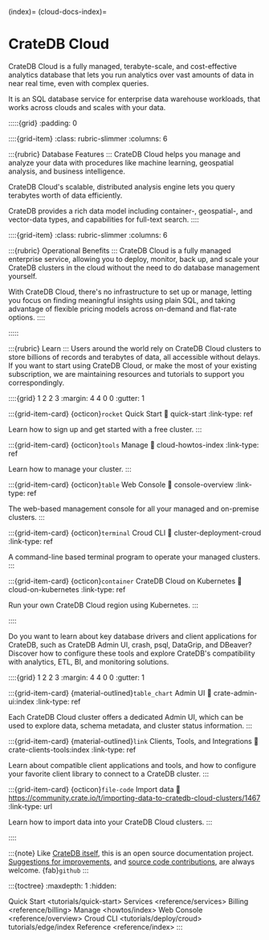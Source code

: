 (index)=
(cloud-docs-index)=

# CrateDB Cloud

CrateDB Cloud is a fully managed, terabyte-scale, and cost-effective
analytics database that lets you run analytics over vast amounts of
data in near real time, even with complex queries.

It is an SQL database service for enterprise data warehouse workloads,
that works across clouds and scales with your data.


:::::{grid}
:padding: 0

::::{grid-item}
:class: rubric-slimmer
:columns: 6

:::{rubric} Database Features
:::
CrateDB Cloud helps you manage and analyze your data with procedures
like machine learning, geospatial analysis, and business intelligence.

CrateDB Cloud's scalable, distributed analysis engine lets you query
terabytes worth of data efficiently.

CrateDB provides a rich data model including container-, geospatial-, and
vector-data types, and capabilities for full-text search.
::::

::::{grid-item}
:class: rubric-slimmer
:columns: 6

:::{rubric} Operational Benefits
:::
CrateDB Cloud is a fully managed enterprise service, allowing you to deploy,
monitor, back up, and scale your CrateDB clusters in the cloud without the
need to do database management yourself.

With CrateDB Cloud, there's no infrastructure to set up or manage, letting you
focus on finding meaningful insights using plain SQL, and taking advantage of
flexible pricing models across on-demand and flat-rate options.
::::

:::::


:::{rubric} Learn
:::
Users around the world rely on CrateDB Cloud clusters to store billions of records
and terabytes of data, all accessible without delays. If you want to start using
CrateDB Cloud, or make the most of your existing subscription, we are maintaining
resources and tutorials to support you correspondingly.


::::{grid} 1 2 2 3
:margin: 4 4 0 0
:gutter: 1


:::{grid-item-card} {octicon}`rocket` Quick Start
:link: quick-start
:link-type: ref

Learn how to sign up and get started with a free cluster.
:::


:::{grid-item-card} {octicon}`tools` Manage
:link: cloud-howtos-index
:link-type: ref

Learn how to manage your cluster.
:::


:::{grid-item-card} {octicon}`table` Web Console
:link: console-overview
:link-type: ref

The web-based management console for all your managed and on-premise
clusters.
:::


:::{grid-item-card} {octicon}`terminal` Croud CLI
:link: cluster-deployment-croud
:link-type: ref

A command-line based terminal program to operate your managed clusters.
:::


:::{grid-item-card} {octicon}`container` CrateDB Cloud on Kubernetes
:link: cloud-on-kubernetes
:link-type: ref

Run your own CrateDB Cloud region using Kubernetes.
:::


::::


Do you want to learn about key database drivers and client applications for 
CrateDB, such as CrateDB Admin UI, crash, psql, DataGrip, and DBeaver? Discover
how to configure these tools and explore CrateDB's compatibility with analytics,
ETL, BI, and monitoring solutions.


::::{grid} 1 2 2 3
:margin: 4 4 0 0
:gutter: 1


:::{grid-item-card} {material-outlined}`table_chart` Admin UI
:link: crate-admin-ui:index
:link-type: ref

Each CrateDB Cloud cluster offers a dedicated Admin UI, which can be used to explore
data, schema metadata, and cluster status information.
:::

:::{grid-item-card} {material-outlined}`link` Clients, Tools, and Integrations
:link: crate-clients-tools:index
:link-type: ref

Learn about compatible client applications and tools, and how to configure
your favorite client library to connect to a CrateDB cluster.
:::

:::{grid-item-card} {octicon}`file-code` Import data
:link: https://community.crate.io/t/importing-data-to-cratedb-cloud-clusters/1467
:link-type: url

Learn how to import data into your CrateDB Cloud clusters.
:::

::::


:::{note}
Like [CrateDB itself], this is an open source documentation project. [Suggestions
for improvements], and [source code contributions], are always welcome. {fab}`github`
:::


:::{toctree}
:maxdepth: 1
:hidden:

Quick Start <tutorials/quick-start>
Services <reference/services>
Billing <reference/billing>
Manage <howtos/index>
Web Console <reference/overview>
Croud CLI <tutorials/deploy/croud>
tutorials/edge/index
Reference <reference/index>
:::

[CrateDB]: https://crate.io/product/
[Croud CLI]: https://crate.io/docs/cloud/cli/
[How-To Guides]: https://crate.io/docs/cloud/en/latest/howtos/
[Reference]: https://crate.io/docs/cloud/en/latest/reference/
[CrateDB itself]: https://github.com/crate/crate
[source code contributions]: https://github.com/crate/cloud-docs/tree/main/docs
[suggestions for improvements]: https://github.com/crate/cloud-docs/issues
